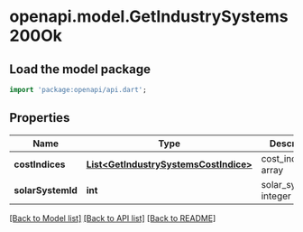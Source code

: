 # openapi.model.GetIndustrySystems200Ok

## Load the model package
```dart
import 'package:openapi/api.dart';
```

## Properties
Name | Type | Description | Notes
------------ | ------------- | ------------- | -------------
**costIndices** | [**List&lt;GetIndustrySystemsCostIndice&gt;**](GetIndustrySystemsCostIndice.md) | cost_indices array | [default to []]
**solarSystemId** | **int** | solar_system_id integer | [default to null]

[[Back to Model list]](../README.md#documentation-for-models) [[Back to API list]](../README.md#documentation-for-api-endpoints) [[Back to README]](../README.md)


